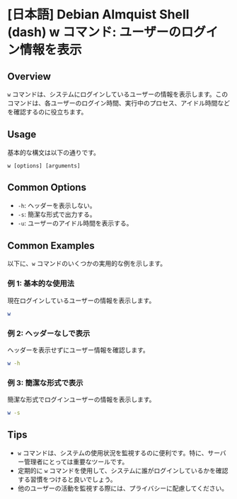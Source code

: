 # [日本語] Debian Almquist Shell (dash) w コマンド: ユーザーのログイン情報を表示

## Overview
`w` コマンドは、システムにログインしているユーザーの情報を表示します。このコマンドは、各ユーザーのログイン時間、実行中のプロセス、アイドル時間などを確認するのに役立ちます。

## Usage
基本的な構文は以下の通りです。

```
w [options] [arguments]
```

## Common Options
- `-h`: ヘッダーを表示しない。
- `-s`: 簡潔な形式で出力する。
- `-u`: ユーザーのアイドル時間を表示する。

## Common Examples
以下に、`w` コマンドのいくつかの実用的な例を示します。

### 例 1: 基本的な使用法
現在ログインしているユーザーの情報を表示します。
```bash
w
```

### 例 2: ヘッダーなしで表示
ヘッダーを表示せずにユーザー情報を確認します。
```bash
w -h
```

### 例 3: 簡潔な形式で表示
簡潔な形式でログインユーザーの情報を表示します。
```bash
w -s
```

## Tips
- `w` コマンドは、システムの使用状況を監視するのに便利です。特に、サーバー管理者にとっては重要なツールです。
- 定期的に `w` コマンドを使用して、システムに誰がログインしているかを確認する習慣をつけると良いでしょう。
- 他のユーザーの活動を監視する際には、プライバシーに配慮してください。